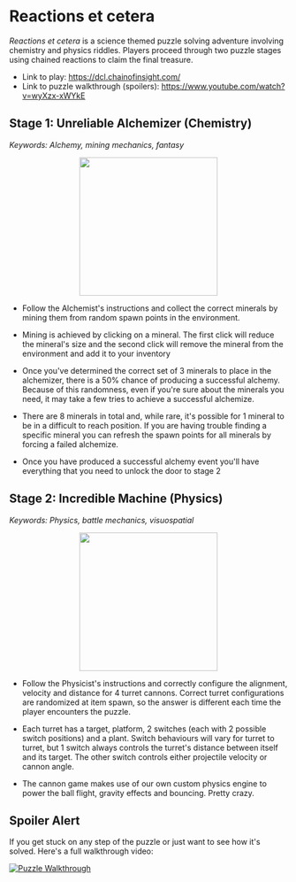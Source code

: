 # Reactions et cetera

_Reactions et cetera_ is a science themed puzzle solving adventure involving chemistry and physics riddles. Players proceed through two puzzle stages using chained reactions to claim the final treasure. 

- Link to play: https://dcl.chainofinsight.com/
- Link to puzzle walkthrough (spoilers): https://www.youtube.com/watch?v=wyXzx-xWYkE

## Stage 1: Unreliable Alchemizer (Chemistry)

*Keywords: Alchemy, mining mechanics, fantasy*

<p align="center">
  <img width="250px" height="auto" src="https://cdn.discordapp.com/attachments/748119098872823898/753123304172421150/Screenshot_2020-09-09_07-13-10.png">
</p>

- Follow the Alchemist's instructions and collect the correct minerals by mining them from random spawn points in the environment. 

- Mining is achieved by clicking on a mineral. The first click will reduce the mineral's size and the second click will remove the mineral from the environment and add it to your inventory

- Once you've determined the correct set of 3 minerals to place in the alchemizer, there is a 50% chance of producing a successful alchemy. Because of this randomness, even if you're sure about the minerals you need, it may take a few tries to achieve a successful alchemize.

- There are 8 minerals in total and, while rare, it's possible for 1 mineral to be in a difficult to reach position. If you are having trouble finding a specific mineral you can refresh the spawn points for all minerals by forcing a failed alchemize.

- Once you have produced a successful alchemy event you'll have everything that you need to unlock the door to stage 2

## Stage 2: Incredible Machine (Physics)

*Keywords: Physics, battle mechanics, visuospatial*

<p align="center">
  <img width="250px" height="auto" src="https://cdn.discordapp.com/attachments/748119098872823898/753123326020288572/Screenshot_2020-09-09_07-19-33.png">
</p>

- Follow the Physicist's instructions and correctly configure the alignment, velocity and distance for 4 turret cannons. Correct turret configurations are randomized at item spawn, so the answer is different each time the player encounters the puzzle.

- Each turret has a target, platform, 2 switches (each with 2 possible switch positions) and a plant. Switch behaviours will vary for turret to turret, but 1 switch always controls the turret's distance between itself and its target. The other switch controls either projectile velocity or cannon angle.

- The cannon game makes use of our own custom physics engine to power the ball flight, gravity effects and bouncing. Pretty crazy.

## Spoiler Alert

If you get stuck on any step of the puzzle or just want to see how it's solved. Here's a full walkthrough video:

[![Puzzle Walkthrough](http://img.youtube.com/vi/wyXzx-xWYkE/0.jpg)](https://www.youtube.com/watch?v=wyXzx-xWYkE "Puzzle Walkthrough")